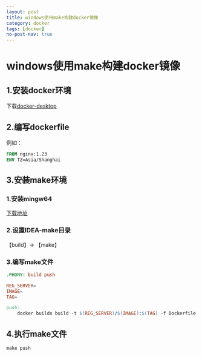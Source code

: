 ```yaml
---
layout: post
title: windows使用make构建docker镜像
category: docker
tags: [docker]
no-post-nav: true
---
```


# windows使用make构建docker镜像

## 1.安装docker环境

下载[docker-desktop](https://www.docker.com/products/docker-desktop/)

## 2.编写dockerfile

例如：

```dockerfile
FROM nginx:1.23
ENV TZ=Asia/Shanghai
```

## 3.安装make环境

### 1.安装mingw64
[下载地址](https://udomain.dl.sourceforge.net/project/mingw-w64/Toolchains%20targetting%20Win64/Personal%20Builds/mingw-builds/8.1.0/threads-win32/seh/x86_64-8.1.0-release-win32-seh-rt_v6-rev0.7z)

### 2.设置IDEA-make目录
【build】-> 【make】

### 3.编写make文件
```makefile
.PHONY:	build push

REG_SERVER=
IMAGE=
TAG=

push: 
	docker buildx build -t $(REG_SERVER)/$(IMAGE):$(TAG) -f Dockerfile . --push
```

## 4.执行make文件
```shell
make push
```